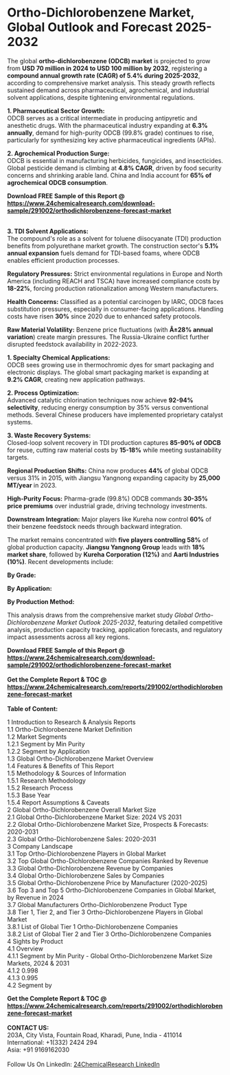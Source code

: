 <h1>Ortho-Dichlorobenzene Market, Global Outlook and Forecast 2025-2032</h1><p>The global <strong>ortho-dichlorobenzene (ODCB) market</strong> is projected to grow from <strong>USD 70 million in 2024 to USD 100 million by 2032</strong>, registering a <strong>compound annual growth rate (CAGR) of 5.4% during 2025-2032</strong>, according to comprehensive market analysis. This steady growth reflects sustained demand across pharmaceutical, agrochemical, and industrial solvent applications, despite tightening environmental regulations.</p><p><strong>1. Pharmaceutical Sector Growth:</strong><br>
ODCB serves as a critical intermediate in producing antipyretic and anesthetic drugs. With the pharmaceutical industry expanding at <strong>6.3% annually</strong>, demand for high-purity ODCB (99.8% grade) continues to rise, particularly for synthesizing key active pharmaceutical ingredients (APIs).</p><p><strong>2. Agrochemical Production Surge:</strong><br>
ODCB is essential in manufacturing herbicides, fungicides, and insecticides. Global pesticide demand is climbing at <strong>4.8% CAGR</strong>, driven by food security concerns and shrinking arable land. China and India account for <strong>65% of agrochemical ODCB consumption</strong>.</p><div><b>Download FREE Sample of this Report @ 
            <a href="https://www.24chemicalresearch.com/download-sample/291002/orthodichlorobenzene-forecast-market">
            https://www.24chemicalresearch.com/download-sample/291002/orthodichlorobenzene-forecast-market</a></b></div><br><p><strong>3. TDI Solvent Applications:</strong><br>
The compound's role as a solvent for toluene diisocyanate (TDI) production benefits from polyurethane market growth. The construction sector's <strong>5.1% annual expansion</strong> fuels demand for TDI-based foams, where ODCB enables efficient production processes.</p><p><strong>Regulatory Pressures:</strong> Strict environmental regulations in Europe and North America (including REACH and TSCA) have increased compliance costs by <strong>18-22%</strong>, forcing production rationalization among Western manufacturers.</p><p><strong>Health Concerns:</strong> Classified as a potential carcinogen by IARC, ODCB faces substitution pressures, especially in consumer-facing applications. Handling costs have risen <strong>30%</strong> since 2020 due to enhanced safety protocols.</p><p><strong>Raw Material Volatility:</strong> Benzene price fluctuations (with <strong>Â±28% annual variation</strong>) create margin pressures. The Russia-Ukraine conflict further disrupted feedstock availability in 2022-2023.</p><p><strong>1. Specialty Chemical Applications:</strong><br>
ODCB sees growing use in thermochromic dyes for smart packaging and electronic displays. The global smart packaging market is expanding at <strong>9.2% CAGR</strong>, creating new application pathways.</p><p><strong>2. Process Optimization:</strong><br>
Advanced catalytic chlorination techniques now achieve <strong>92-94% selectivity</strong>, reducing energy consumption by 35% versus conventional methods. Several Chinese producers have implemented proprietary catalyst systems.</p><p><strong>3. Waste Recovery Systems:</strong><br>
Closed-loop solvent recovery in TDI production captures <strong>85-90% of ODCB</strong> for reuse, cutting raw material costs by <strong>15-18%</strong> while meeting sustainability targets.</p><p><strong>Regional Production Shifts:</strong> China now produces <strong>44%</strong> of global ODCB versus 31% in 2015, with Jiangsu Yangnong expanding capacity by <strong>25,000 MT/year</strong> in 2023.</p><p><strong>High-Purity Focus:</strong> Pharma-grade (99.8%) ODCB commands <strong>30-35% price premiums</strong> over industrial grade, driving technology investments.</p><p><strong>Downstream Integration:</strong> Major players like Kureha now control <strong>60%</strong> of their benzene feedstock needs through backward integration.</p><p>The market remains concentrated with <strong>five players controlling 58%</strong> of global production capacity. <strong>Jiangsu Yangnong Group</strong> leads with <strong>18% market share</strong>, followed by <strong>Kureha Corporation (12%)</strong> and <strong>Aarti Industries (10%)</strong>. Recent developments include:</p><p><strong>By Grade:</strong></p><p><strong>By Application:</strong></p><p><strong>By Production Method:</strong></p><p>This analysis draws from the comprehensive market study <em>Global Ortho-Dichlorobenzene Market Outlook 2025-2032</em>, featuring detailed competitive analysis, production capacity tracking, application forecasts, and regulatory impact assessments across all key regions.</p><div><b>Download FREE Sample of this Report @ 
            <a href="https://www.24chemicalresearch.com/download-sample/291002/orthodichlorobenzene-forecast-market">
            https://www.24chemicalresearch.com/download-sample/291002/orthodichlorobenzene-forecast-market</a></b></div><br><div><b>Get the Complete Report & TOC @ 
            <a href="https://www.24chemicalresearch.com/reports/291002/orthodichlorobenzene-forecast-market">
            https://www.24chemicalresearch.com/reports/291002/orthodichlorobenzene-forecast-market</a></b></div><br>
            <b>Table of Content:</b><p>1 Introduction to Research & Analysis Reports<br />
 1.1 Ortho-Dichlorobenzene Market Definition<br />
 1.2 Market Segments<br />
 1.2.1 Segment by Min Purity<br />
 1.2.2 Segment by Application<br />
 1.3 Global Ortho-Dichlorobenzene Market Overview<br />
 1.4 Features & Benefits of This Report<br />
 1.5 Methodology & Sources of Information<br />
 1.5.1 Research Methodology<br />
 1.5.2 Research Process<br />
 1.5.3 Base Year<br />
 1.5.4 Report Assumptions & Caveats<br />
2 Global Ortho-Dichlorobenzene Overall Market Size<br />
 2.1 Global Ortho-Dichlorobenzene Market Size: 2024 VS 2031<br />
 2.2 Global Ortho-Dichlorobenzene Market Size, Prospects & Forecasts: 2020-2031<br />
 2.3 Global Ortho-Dichlorobenzene Sales: 2020-2031<br />
3 Company Landscape<br />
 3.1 Top Ortho-Dichlorobenzene Players in Global Market<br />
 3.2 Top Global Ortho-Dichlorobenzene Companies Ranked by Revenue<br />
 3.3 Global Ortho-Dichlorobenzene Revenue by Companies<br />
 3.4 Global Ortho-Dichlorobenzene Sales by Companies<br />
 3.5 Global Ortho-Dichlorobenzene Price by Manufacturer (2020-2025)<br />
 3.6 Top 3 and Top 5 Ortho-Dichlorobenzene Companies in Global Market, by Revenue in 2024<br />
 3.7 Global Manufacturers Ortho-Dichlorobenzene Product Type<br />
 3.8 Tier 1, Tier 2, and Tier 3 Ortho-Dichlorobenzene Players in Global Market<br />
 3.8.1 List of Global Tier 1 Ortho-Dichlorobenzene Companies<br />
 3.8.2 List of Global Tier 2 and Tier 3 Ortho-Dichlorobenzene Companies<br />
4 Sights by Product<br />
 4.1 Overview<br />
 4.1.1 Segment by Min Purity - Global Ortho-Dichlorobenzene Market Size Markets, 2024 & 2031<br />
 4.1.2 0.998<br />
 4.1.3 0.995<br />
 4.2 Segment by </p><div><b>Get the Complete Report & TOC @ 
            <a href="https://www.24chemicalresearch.com/reports/291002/orthodichlorobenzene-forecast-market">
            https://www.24chemicalresearch.com/reports/291002/orthodichlorobenzene-forecast-market</a></b></div><br><b>CONTACT US:</b><br>
            203A, City Vista, Fountain Road, Kharadi, Pune, India - 411014<br>
            International: +1(332) 2424 294<br>
            Asia: +91 9169162030 <br><br>
            Follow Us On LinkedIn: <a href="https://www.linkedin.com/company/24chemicalresearch/">24ChemicalResearch LinkedIn</a>